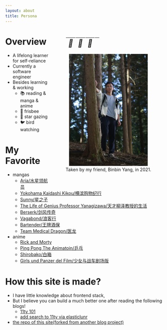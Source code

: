 ```yaml
---
layout: about
title: Persona
---
```


<figure style="text-align: center; padding-bottom: 15px; padding-left: 15px; float: right; display: block;">
<table style="border-collapse: separate; border-spacing: 1px 1px;">
<tr>
  <th>
    <a href="mailto:linzlang@mail2.sysu.edu.cn" style="text-decoration:none" >
      <i style="font-size:24px" class="fa">&#xf0e0;</i>
    </a>
  </th>
  <th>
    <a href="https://www.linkedin.com/in/dreamerlzl/" style="text-decoration:none" >
        <i style="font-size:24px" class="fa">&#xf08c;</i>
    </a>
  </th>
  <th>
    <a href="https://github.com/dreamerlzl" style="text-decoration:none" >
      <i style="font-size:24px" class="fa">&#xf09b;</i>
    </a>
  </th>
  <th>
    <a href="https://bangumi.tv/user/283052">
      <img src="http://bgm.tv/img/ico/bgm80-15.png" border="0" alt="" />
    </a>
  </th>
</tr>
</table>
<img src="/assets/img/selfie.jpg" style="width:250px;"></img>
<figcaption>Taken by my friend, Binbin Yang, in 2021.</figcaption>
</figure>

# Overview
- A lifelong learner for self-reliance
- Currently a software engineer
- Besides learning & working
  - 📚 reading & manga & anime
  - 🥏 frisbee
  - 🔭 star gazing
  - 🐦 bird watching

# My Favorite
- mangas
  - [Aria/水星领航员](http://bangumi.tv/subject/5392)
  - [Yokohama Kaidashi Kikou/横滨购物纪行](http://bangumi.tv/subject/10617)
  - [Sunny/星之子](http://bangumi.tv/subject/62924)
  - [The Life of Genius Professor Yanagizawa/天才柳泽教授的生活](http://bangumi.tv/subject/86725)
  - [Berserk/剑风传奇](http://bangumi.tv/subject/9640)
  - [Vagabond/浪客行](http://bangumi.tv/subject/32435)
  - [Bartender/王牌酒保](http://bangumi.tv/subject/48058)
  - [Team Medical Dragon/医龙](http://bangumi.tv/subject/4536)
- anime
  - [Rick and Morty](https://www.imdb.com/title/tt2861424/)
  - [Ping Pong The Animatoin/乒乓](http://bangumi.tv/subject/93739)
  - [Shirobako/白箱](http://bangumi.tv/subject/110467)
  - [Girls und Panzer del Film/少女与战车剧场版](http://bangumi.tv/subject/72266)

# How this site is made?
- I have little knowledge about frontend stack,
- But I believe you can build a much better one after reading the following blogs!
  - [11ty 101](https://snipcart.com/blog/11ty-tutorial)
  - [add search to 11ty via elasticlunr](https://www.belter.io/eleventy-search/)
- [the repo of this site(forked from another blog project)](https://github.com/dreamerlzl/ruins)

